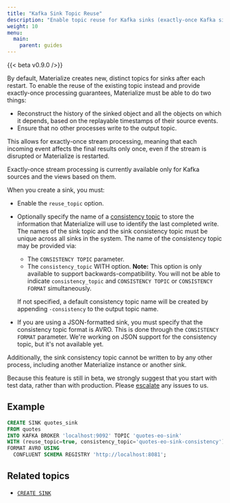 ```yaml
---
title: "Kafka Sink Topic Reuse"
description: "Enable topic reuse for Kafka sinks (exactly-once Kafka sinks)."
weight: 10
menu:
  main:
    parent: guides
---
```


{{< beta v0.9.0 />}}

By default, Materialize creates new, distinct topics for sinks after each restart. To enable the reuse of the existing topic instead and provide exactly-once processing guarantees, Materialize must be able to do two
things:

* Reconstruct the history of the sinked object and all the objects on which it depends, based on the replayable timestamps of their source events.
* Ensure that no other processes write to the output topic.

This allows for exactly-once stream processing, meaning that each incoming event affects the final results only once, even if the stream is disrupted or Materialize is restarted.

Exactly-once stream processing is currently available only for Kafka sources and the views based on them.

When you create a sink, you must:

- Enable the `reuse_topic` option.
- Optionally specify the name of a [consistency topic](/sql/create-sink/#consistency-metadata) to store the information that Materialize will use to identify the last completed write. The names of the sink topic and the sink consistency topic must be unique across all sinks in the system. The name of the consistency topic may be provided via:
    * The `CONSISTENCY TOPIC` parameter.
    * The `consistency_topic` WITH option. **Note:** This option is only available to support backwards-compatibility. You will not be able to indicate `consistency_topic` and `CONSISTENCY TOPIC` or `CONSISTENCY FORMAT` simultaneously.

    If not specified, a default consistency topic name will be created by appending `-consistency` to the output topic name.
- If you are using a JSON-formatted sink, you must specify that the consistency topic format is AVRO. This is done through the `CONSISTENCY FORMAT` parameter. We're working on JSON support for the consistency topic, but it's not available yet.

Additionally, the sink consistency topic cannot be written to by any other process, including another Materialize instance or another sink.

Because this feature is still in beta, we strongly suggest that you start with test data, rather than with production. Please [escalate](https://github.com/MaterializeInc/materialize/issues/new/choose) any issues to us.

## Example

  ```sql
  CREATE SINK quotes_sink
  FROM quotes
  INTO KAFKA BROKER 'localhost:9092' TOPIC 'quotes-eo-sink'
  WITH (reuse_topic=true, consistency_topic='quotes-eo-sink-consistency')
  FORMAT AVRO USING
    CONFLUENT SCHEMA REGISTRY 'http://localhost:8081';
```

## Related topics

* [`CREATE SINK`](/sql/create-sink/)
